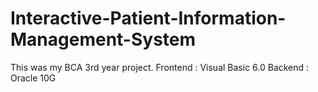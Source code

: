 # Interactive-Patient-Information-Management-System
This was my BCA 3rd year project.
Frontend : Visual Basic 6.0
Backend : Oracle 10G

